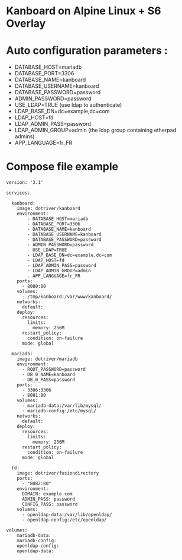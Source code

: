# Kanboard on Alpine Linux + S6 Overlay

# Auto configuration parameters :

- DATABASE_HOST=mariadb
- DATABASE_PORT=3306
- DATABASE_NAME=kanboard
- DATABASE_USERNAME=kanboard
- DATABASE_PASSWORD=password
- ADMIN_PASSWORD=password
- USE_LDAP=TRUE                   (use ldap to authenticate)
- LDAP_BASE_DN=dc=example,dc=com
- LDAP_HOST=fd
- LDAP_ADMIN_PASS=password
- LDAP_ADMIN_GROUP=admin          (the ldap group containing etherpad admins)
- APP_LANGUAGE=fr_FR

# Compose file example

```
version: '3.1'

services:

  kanboard:
    image: dotriver/kanboard
    environment:
        - DATABASE_HOST=mariadb
        - DATABASE_PORT=3306
        - DATABASE_NAME=kanboard
        - DATABASE_USERNAME=kanboard
        - DATABASE_PASSWORD=password
        - ADMIN_PASSWORD=password
        - USE_LDAP=TRUE
        - LDAP_BASE_DN=dc=example,dc=com
        - LDAP_HOST=fd
        - LDAP_ADMIN_PASS=password
        - LDAP_ADMIN_GROUP=admin
        - APP_LANGUAGE=fr_FR
    ports:
      - 8080:80
    volumes:
      - /tmp/kanboard:/var/www/kanboard/
    networks:
      default:
    deploy:
      resources:
        limits:
          memory: 256M
      restart_policy:
        condition: on-failure
      mode: global

  mariadb:
    image: dotriver/mariadb
    environment:
      - ROOT_PASSWORD=password
      - DB_0_NAME=kanboard
      - DB_0_PASS=password
    ports:
      - 3306:3306
      - 8081:80
    volumes:
      - mariadb-data:/var/lib/mysql/
      - mariadb-config:/etc/mysql/
    networks:
      default:
    deploy:
      resources:
        limits:
          memory: 256M
      restart_policy:
        condition: on-failure
      mode: global

  fd:
    image: dotriver/fusiondirectory
    ports:
      - "8082:80"
    environment:
      DOMAIN: example.com
      ADMIN_PASS: password
      CONFIG_PASS: password
    volumes:
      - openldap-data:/var/lib/openldap/
      - openldap-config:/etc/openldap/

volumes:
    mariadb-data:
    mariadb-config:
    openldap-config:
    openldap-data:

```